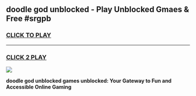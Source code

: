 
## doodle god unblocked - Play Unblocked Gmaes & Free #srgpb
<h3>
<a href="https://news.freeplayer.one?title=doodle_god_unblocked&ref=24F">CLICK TO PLAY</a></h3>
<hr>

<h3>
<a href="https://news.freeplayer.one?title=doodle_god_unblocked&ref=24F">CLICK 2 PLAY</a>
  
</h3>

<a href="https://news.freeplayer.one?title=doodle_god_unblocked&ref=24F/"><img src="https://clearcache.store/games.png"></a>


**doodle god unblocked games unblocked: Your Gateway to Fun and Accessible Online Gaming**
